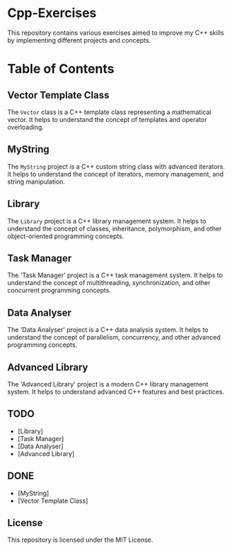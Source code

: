 # Cpp-Exercises
This repository contains various exercises aimed to improve my C++ skills by implementing different projects and concepts.

# Table of Contents

## Vector Template Class

The `Vector` class is a C++ template class representing a mathematical vector.
It helps to understand the concept of templates and operator overloading.

## MyString

The `MyString` project is a C++ custom string class with advanced iterators.
It helps to understand the concept of iterators, memory management, and string manipulation.

## Library

The `Library` project is a C++ library management system. 
It helps to understand the concept of classes, inheritance, polymorphism, and other object-oriented programming concepts.

## Task Manager

The 'Task Manager' project is a C++ task management system.
It helps to understand the concept of multithreading, synchronization, and other concurrent programming concepts.

## Data Analyser

The 'Data Analyser' project is a C++ data analysis system.
It helps to understand the concept of parallelism, concurrency, and other advanced programming concepts.

## Advanced Library

The 'Advanced Library' project is a modern C++ library management system.
It helps to understand advanced C++ features and best practices.

## TODO
- [Library]
- [Task Manager]
- [Data Analyser]
- [Advanced Library]

## DONE
- [MyString]
- [Vector Template Class]

## License

This repository is licensed under the MIT License.
